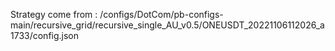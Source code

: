 Strategy come from : /configs/DotCom/pb-configs-main/recursive_grid/recursive_single_AU_v0.5/ONEUSDT_20221106112026_a1733/config.json